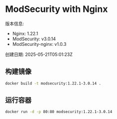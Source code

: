 # ModSecurity with Nginx

版本信息:
- Nginx: 1.22.1
- ModSecurity: v3.0.14
- ModSecurity-nginx: v1.0.3

创建日期: 2025-05-21T05:01:23Z

## 构建镜像

```bash
docker build -t modsecurity:1.22.1-3.0.14 .
```

## 运行容器

```bash
docker run -d -p 80:80 modsecurity:1.22.1-3.0.14
```
